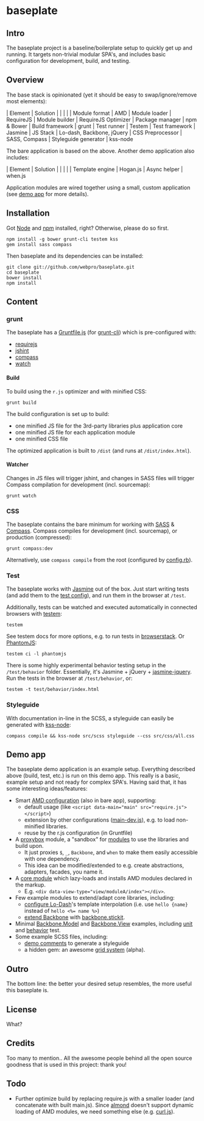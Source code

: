 # baseplate

## Intro

The baseplate project is a baseline/boilerplate setup to quickly get up and running. It targets non-trivial modular SPA's, and includes basic configuration for development, build, and testing.

## Overview

The base stack is opinionated (yet it should be easy to swap/ignore/remove most elements):

| Element | Solution |
| | |
| Module format | AMD
| Module loader | RequireJS
| Module builder | RequireJS Optimizer
| Package manager | npm & Bower
| Build framework | grunt
| Test runner | Testem
| Test framework | Jasmine
| JS Stack | Lo-dash, Backbone, jQuery
| CSS Preprocessor | SASS, Compass
| Styleguide generator | kss-node

The bare application is based on the above. Another demo application also includes:

| Element | Solution |
| | |
| Template engine | Hogan.js
| Async helper | when.js

Application modules are wired together using a small, custom application (see [demo app](#Demo-app) for more details).

## Installation

Got [Node](http://nodejs.org/) and [npm](https://github.com/isaacs/npm) installed, right? Otherwise, please do so first.

    npm install -g bower grunt-cli testem kss
    gem install sass compass

Then baseplate and its dependencies can be installed:

    git clone git://github.com/webpro/baseplate.git
    cd baseplate
    bower install
    npm install

## Content

### grunt

The baseplate has a [Gruntfile.js](Gruntfile.js) (for [grunt-cli](https://github.com/gruntjs/grunt-cli)) which is pre-configured with:

* [requirejs](https://github.com/gruntjs/grunt-contrib-requirejs)
* [jshint](https://github.com/gruntjs/grunt-contrib-jshint)
* [compass](https://github.com/gruntjs/grunt-contrib-compass)
* [watch](https://github.com/gruntjs/grunt-contrib-watch)

#### Build

To build using the `r.js` optimizer and with minified CSS:

    grunt build

The build configuration is set up to build:

* one minified JS file for the 3rd-party libraries plus application core
* one minified JS file for each application module
* one minified CSS file

The optimized application is built to `/dist` (and runs at `/dist/index.html`).

#### Watcher

Changes in JS files will trigger jshint, and changes in SASS files will trigger Compass compilation for development (incl. sourcemap):

    grunt watch

### CSS

The baseplate contains the bare minimum for working with [SASS](http://sass-lang.com/) & [Compass](http://compass-style.org/). Compass compiles for development (incl. sourcemap), or production (compressed):

    grunt compass:dev

Alternatively, use `compass compile` from the root (configured by [config.rb](config.rb)).

### Test

The baseplate works with [Jasmine](http://pivotal.github.com/jasmine/) out of the box. Just start writing tests (and add them to the [test config](test/main-test.js)), and run them in the browser at `/test`.

Additionally, tests can be watched and executed automatically in connected browsers with [testem](https://github.com/airportyh/testem):

    testem

See testem docs for more options, e.g. to run tests in [browserstack](https://github.com/airportyh/testem/tree/master/examples/browserstack). Or [PhantomJS](https://github.com/airportyh/testem#phantomjs):

    testem ci -l phantomjs

There is some highly experimental behavior testing setup in the `/test/behavior` folder. Essentially, it's Jasmine + jQuery + [jasmine-jquery](https://github.com/velesin/jasmine-jquery). Run the tests in the browser at `/test/behavior`, or:

    testem -t test/behavior/index.html

### Styleguide

With documentation in-line in the SCSS, a styleguide can easily be generated with [kss-node](https://github.com/hughsk/kss-node):

    compass compile && kss-node src/scss styleguide --css src/css/all.css

## Demo app

The baseplate demo application is an example setup. Everything described above (build, test, etc.) is run on this demo app. This really is a basic, example setup and not ready for complex SPA's. Having said that, it has some interesting ideas/features:

* Smart [AMD configuration](src/app-demo/main.js) (also in bare app), supporting:
  * default usage (like ```<script data-main="main" src="require.js"></script>```)
  * extension by other configurations ([main-dev.js](src/app-demo/main-dev.js)), e.g. to load non-minified libraries.
  * reuse by the r.js configuration (in Gruntfile)
* A [proxybox](src/app-demo/core/proxybox.js) module, a "sandbox" for [modules](src/app-demo/view/moduleA/index.js) to use the libraries and build upon.
  * It just proxies `$`, `_`, `Backbone`, and `when` to make them easily accessible with one dependency.
  * This idea can be modified/extended to e.g. create abstractions, adapters, facades, you name it.
* A [core module](src/app-demo/core/view.manager.js) which lazy-loads and installs AMD modules declared in the markup.
  * E.g. ```<div data-view-type="view/moduleA/index"></div>```.
* Few example modules to extend/adapt core libraries, including:
  * [configure Lo-Dash](src/app-demo/core/lib/lodash.js)'s template interpolation (i.e. use `hello {name}` instead of `hello <%= name %>`)
  * [extend Backbone](src/app-demo/core/lib/backbone.js) with [backbone.stickit](http://nytimes.github.com/backbone.stickit/).
* Minimal [Backbone.Model](src/app-demo/model/modelA.js) and [Backbone.View](src/app-demo/view/moduleA/index.js) examples, including [unit](test/specs/model/modelA.spec.js) and [behavior](test/behavior/moduleA.behavior.js) test.
* Some example SCSS files, including:
  * [demo comments](src/scss/component/_media.scss) to generate a styleguide
  * a hidden gem: an awesome [grid system](src/scss/_grid.scss) (alpha).

## Outro

The bottom line: the better your desired setup resembles, the more useful this baseplate is.

## License

What?

## Credits

Too many to mention.. All the awesome people behind all the open source goodness that is used in this project: thank you!

## Todo

* Further optimize build by replacing require.js with a smaller loader (and concatenate with built main.js). Since [almond](https://github.com/jrburke/almond) doesn't support dynamic loading of AMD modules, we need something else (e.g. [curl.js](https://github.com/cujojs/curl)).
